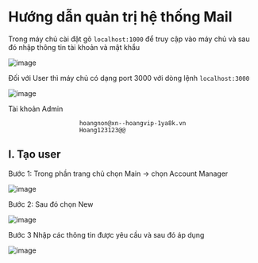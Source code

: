 # Hướng dẫn quản trị hệ thống Mail

Trong máy chủ cài đặt gõ `localhost:1000` để truy cập vào máy chủ và sau đó nhập thông tin tài khoản và mật khẩu

![image](https://user-images.githubusercontent.com/105496635/187024215-e071f16b-f3e4-45d4-906c-fae1f80b77fd.png)

Đối với User thì máy chủ có dạng port 3000 với dòng lệnh `localhost:3000`

![image](https://user-images.githubusercontent.com/105496635/187120007-c1cdee48-af04-451b-8d81-4b0c86ad25ae.png)

Tài khoản Admin

                        hoangnon@xn--hoangvip-1ya8k.vn
                        Hoang123123@@

## I. Tạo user 
Bước 1: Trong phần trang chủ chọn Main -> chọn Account Manager

![image](https://user-images.githubusercontent.com/105496635/187121098-69019a19-53b1-4da1-a7da-59de36b21dae.png)

Bước 2: Sau đó chọn New 

![image](https://user-images.githubusercontent.com/105496635/187121239-2824e511-c2da-4f01-9c85-fb6c81aa09bf.png)


Bước 3 Nhập các thông tin được yêu cầu và sau đó áp dụng

![image](https://user-images.githubusercontent.com/105496635/187122827-4d7777b4-12bf-4864-b203-cdf75ebfaccd.png)






















